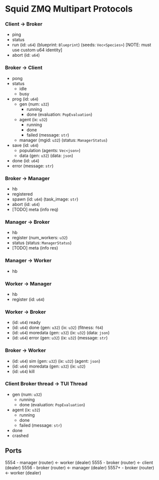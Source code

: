 # Squid ZMQ Multipart Protocols

### Client -> Broker

- ping
- status
- run (id: `u64`) (blueprint: `Blueprint`) (seeds: `Vec<Species>`) [NOTE: must use custom u64 identity]
- abort (id: `u64`)

### Broker -> Client

- pong
- status
  - idle
  - busy
- prog (id: `u64`)
  - gen (num: `u32`)
    - running
    - done (evaluation: `PopEvaluation`)
  - agent (ix: `u32`)
    - running
    - done
    - failed (message: `str`)
  - manager (mgid: `u32`) (status: `ManagerStatus`)
- save (id: `u64`)
  - population (agents: `Vec<json>`)
  - data (gen: `u32`) (data: `json`)
- done (id: `u64`)
- error (message: `str`)

### Broker -> Manager

- hb
- registered
- spawn (id: `u64`) (task_image: `str`)
- abort (id: `u64`)
- [TODO] meta (info req)

### Manager -> Broker

- hb
- register (num_workers: `u32`)
- status (status: `ManagerStatus`) 
- [TODO] meta (info res)

### Manager -> Worker

- hb

### Worker -> Manager

- hb
- register (id: `u64`)

### Worker -> Broker

- (id: `u64`) ready
- (id: `u64`) done (gen: `u32`) (ix: `u32`) (fitness: `f64`)
- (id: `u64`) moredata (gen: `u32`) (ix: `u32`) (data: `json`)
- (id: `u64`) error (gen: `u32`) (ix: `u32`) (message: `str`)

### Broker -> Worker

- (id: `u64`) sim (gen: `u32`) (ix: `u32`) (agent: `json`)
- (id: `u64`) moredata (gen: `u32`) (ix: `u32`)
- (id: `u64`) kill

### Client Broker thread -> TUI Thread

- gen (num: `u32`)
  - running
  - done (evaluation: `PopEvaluation`)
- agent (ix: `u32`)
  - running
  - done
  - failed (message: `str`)
- done
- crashed

## Ports

5554 - manager (router) <- worker (dealer)
5555 - broker (router) <- client (dealer)
5556 - broker (router) <- manager (dealer)
5557+ - broker (router) <- worker (dealer)
